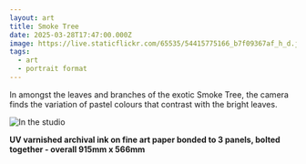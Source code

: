 ```yaml
---
layout: art
title: Smoke Tree
date: 2025-03-28T17:47:00.000Z
image: https://live.staticflickr.com/65535/54415775166_b7f09367af_h_d.jpg
tags:
  - art
  - portrait format
---
```

In amongst the leaves and branches of the exotic Smoke Tree, the camera finds the variation of pastel colours that contrast with the bright leaves.

![In the studio](https://live.staticflickr.com/65535/54462031248_0e402ee46a_h_d.jpg)

**UV varnished archival ink on fine art paper bonded to 3 panels, bolted together - overall 915mm x 566mm**
